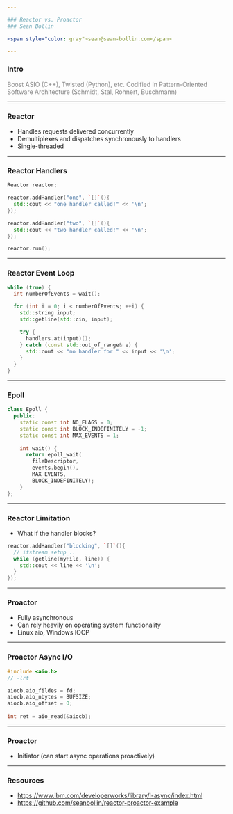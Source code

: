 ```yaml
---

### Reactor vs. Proactor
### Sean Bollin 

<span style="color: gray">sean@sean-bollin.com</span>

---
```


### Intro

<span style="color: gray">Boost ASIO (C++), Twisted (Python), etc.</span>
<span style="color: gray">Codified in Pattern-Oriented Software Architecture (Schmidt, Stal, Rohnert, Buschmann)</span>

---

### Reactor

  - Handles requests delivered concurrently
  - Demultiplexes and dispatches synchronously to handlers
  - Single-threaded

---

### Reactor Handlers
```cpp
Reactor reactor;

reactor.addHandler("one", `[]`(){
  std::cout << "one handler called!" << '\n';
});

reactor.addHandler("two", `[]`(){
  std::cout << "two handler called!" << '\n';
});

reactor.run();
```

---

### Reactor Event Loop
```cpp
while (true) {
  int numberOfEvents = wait();

  for (int i = 0; i < numberOfEvents; ++i) {
    std::string input;
    std::getline(std::cin, input);

    try {
      handlers.at(input)();
    } catch (const std::out_of_range& e) {
      std::cout << "no handler for " << input << '\n';
    }
  }
} 
```
---

### Epoll

```cpp
class Epoll {
  public:
    static const int NO_FLAGS = 0;
    static const int BLOCK_INDEFINITELY = -1;
    static const int MAX_EVENTS = 1;
 
    int wait() {
      return epoll_wait(
        fileDescriptor,
        events.begin(),
        MAX_EVENTS,
        BLOCK_INDEFINITELY);
    }
};
```

---

### Reactor Limitation

  - What if the handler blocks?

```cpp
reactor.addHandler("blocking", `[]`(){
  // ifstream setup ..
  while (getline(myFile, line)) {
    std::cout << line << '\n';
  }
});
```

---

### Proactor

  - Fully asynchronous
  - Can rely heavily on operating system functionality
  - Linux aio, Windows IOCP

---

### Proactor Async I/O

```cpp
#include <aio.h>
// -lrt 

aiocb.aio_fildes = fd;
aiocb.aio_nbytes = BUFSIZE;
aiocb.aio_offset = 0;
 
int ret = aio_read(&aiocb);
```

---

### Proactor

  - Initiator (can start async operations proactively)

---

### Resources
  
  - https://www.ibm.com/developerworks/library/l-async/index.html
  - https://github.com/seanbollin/reactor-proactor-example
